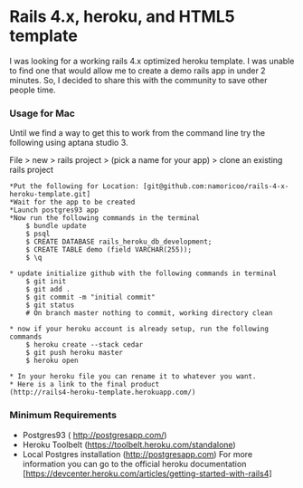 # Rails 4.x, heroku, and HTML5 template

I was looking for a working rails 4.x optimized heroku template. I was unable to find one
that would allow me to create a demo rails app in under 2 minutes. So, I decided to share this
with the community to save other people time.


### Usage for Mac

Until we find a way to get this to work from the command line try the following using aptana studio 3.

File > new > rails project > (pick a name for your app) > clone an existing rails project 

	*Put the following for Location: [git@github.com:namoricoo/rails-4-x-heroku-template.git]
	*Wait for the app to be created
	*Launch postgres93 app
	*Now run the following commands in the terminal
		$ bundle update
		$ psql 
		$ CREATE DATABASE rails_heroku_db_development;
		$ CREATE TABLE demo (field VARCHAR(255));
		$ \q
	
	* update initialize github with the following commands in terminal	
		$ git init
		$ git add .
		$ git commit -m "initial commit"
		$ git status
		# On branch master nothing to commit, working directory clean
		
	* now if your heroku account is already setup, run the following commands	
		$ heroku create --stack cedar
		$ git push heroku master
		$ heroku open
		
	* In your heroku file you can rename it to whatever you want.
	* Here is a link to the final product
	(http://rails4-heroku-template.herokuapp.com/)	 

### Minimum Requirements
* Postgres93 ( http://postgresapp.com/)
* Heroku Toolbelt (https://toolbelt.heroku.com/standalone)
* Local Postgres installation (http://postgresapp.com)
For more information you can go to the official heroku documentation
[https://devcenter.heroku.com/articles/getting-started-with-rails4]

